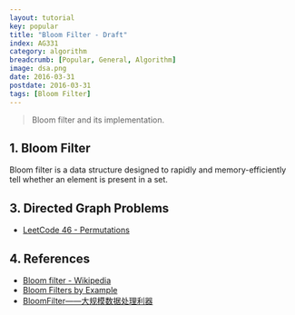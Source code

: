 ```yaml
---
layout: tutorial
key: popular
title: "Bloom Filter - Draft"
index: AG331
category: algorithm
breadcrumb: [Popular, General, Algorithm]
image: dsa.png
date: 2016-03-31
postdate: 2016-03-31
tags: [Bloom Filter]
---
```


> Bloom filter and its implementation.

## 1. Bloom Filter
Bloom filter is a data structure designed to rapidly and memory-efficiently tell whether an element is present in a set.

## 3. Directed Graph Problems
* [LeetCode 46 - Permutations](https://leetcode.com/problems/permutations/)

## 4. References
* [Bloom filter - Wikipedia](https://en.wikipedia.org/wiki/Bloom_filter)
* [Bloom Filters by Example](https://llimllib.github.io/bloomfilter-tutorial/)
* [BloomFilter——大规模数据处理利器](http://www.cnblogs.com/heaad/archive/2011/01/02/1924195.html)
